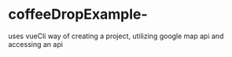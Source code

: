 # coffeeDropExample-
uses vueCli way of creating a project, utilizing google map api and accessing an api
